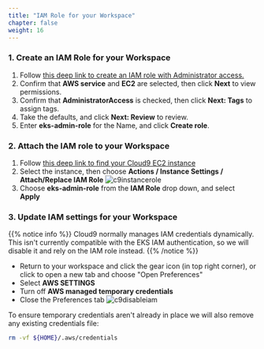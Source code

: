 ```yaml
---
title: "IAM Role for your Workspace"
chapter: false
weight: 16
---
```


### 1. Create an IAM Role for your Workspace

1. Follow [this deep link to create an IAM role with Administrator access.](https://console.aws.amazon.com/iam/home#/roles$new?step=review&commonUseCase=EC2%2BEC2&selectedUseCase=EC2&policies=arn:aws:iam::aws:policy%2FAdministratorAccess&roleName=eks-admin-role)
2. Confirm that **AWS service** and **EC2** are selected, then click **Next** to view permissions.
3. Confirm that **AdministratorAccess** is checked, then click **Next: Tags** to assign tags.
4. Take the defaults, and click **Next: Review** to review.
5. Enter **eks-admin-role** for the Name, and click **Create role**.

### 2. Attach the IAM role to your Workspace

1. Follow [this deep link to find your Cloud9 EC2 instance](https://console.aws.amazon.com/ec2/v2/home?#Instances:tag:Name=aws-cloud9-.*;sort=desc:launchTime)
2. Select the instance, then choose **Actions / Instance Settings / Attach/Replace IAM Role**
![c9instancerole](/images/introduction/c9instancerole.png)
3. Choose **eks-admin-role** from the **IAM Role** drop down, and select **Apply**

### 3. Update IAM settings for your Workspace

{{% notice info %}}
Cloud9 normally manages IAM credentials dynamically. This isn't currently compatible with the EKS IAM authentication, so we will disable it and rely on the IAM role instead.
{{% /notice %}}

- Return to your workspace and click the gear icon (in top right corner), or click to open a new tab and choose "Open Preferences"
- Select **AWS SETTINGS**
- Turn off **AWS managed temporary credentials**
- Close the Preferences tab
![c9disableiam](/images/introduction/c9disableiam.png)

To ensure temporary credentials aren't already in place we will also remove
any existing credentials file:
```sh
rm -vf ${HOME}/.aws/credentials
```